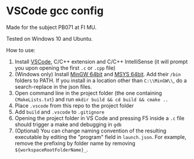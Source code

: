 # VSCode gcc config

Made for the subject PB071 at FI MU.

Tested on Windows 10 and Ubuntu.

How to use:

1. Install [VSCode](https://code.visualstudio.com/), C/C++ extension and C/C++ IntelliSense (it will prompt you upon opening the first `.c` or `.cpp` file)
2. (Windows only) Install [MinGW 64bit](https://sourceforge.net/projects/mingw-w64/) and [MSYS 64bit](http://www.msys2.org/). Add their `/bin` folders to PATH. If you install in a location other than `C:\\MinGW\\`, do a search-replace in the json files.
3. Open command line in the project folder (the one containing `CMakeLists.txt`) and run `mkdir build && cd build && cmake ..`
4. Place `.vscode` from this repo to the project folder
5. Add `build` and `.vscode` to `.gitignore`
6. Opening the project folder in VS Code and pressing F5 inside a `.c` file should trigger a make and debugging in `gdb`
7. (Optional) You can change naming convention of the resulting executable by editing the "program" field in `launch.json`. For example, remove the prefixing by folder name by removing `${workspaceRootFolderName}_`.